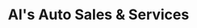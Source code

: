 ---
title: "Al's Auto Sales & Services"
url: /norristown/als-auto-sales-und-services/
shop: Autowerkstatt
---